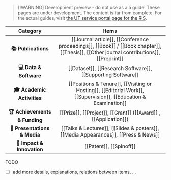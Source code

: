 > [!WARNING] Development preview - do not use as a a guide!
> These pages are under development. The content is far from complete. For the actual guides, visit [the UT service portal page for the RIS](https://www.utwente.nl/en/service-portal/research-support/procedures-facilities/research-information-system-ris#welcome-to-the-university-of-twente-research-information-website-providing-a-platform-for-your-publications).

|           Category            |                                                                 Items                                                                  |
| :---------------------------: | :------------------------------------------------------------------------------------------------------------------------------------: |
|      **📚 Publications**      | [[Journal article]], [[Conference proceedings]], [[Book]] / [[Book chapter]], [[Thesis]], [[Other journal contributions]], [[Preprint]] |
|    **💻 Data & Software**     |                                      [[Dataset]], [[Research Software]], [[Supporting Software]]                                      |
|  **🎓 Academic Activities**   |           [[Positions & Tenure]], [[Visiting or Hosting]], [[Editorial Work]], [[Supervision]], [[Education & Examination]]            |
| **🏆 Achievements & Funding** |                                  [[Prize]], [[Project]], [[Grant]] ([[Award]] , [[Application]])                                  |
| **🎤 Presentations & Media**  |                               [[Talks & Lectures]], [[Slides & posters]], [[Media Appearances]], [[Press & News]]                               |
|  **💼 Impact & Innovation**   |                                                       [[Patent]], [[Spinoff]]                                                        |

TODO
- [ ] add more details, explanations, relations between items, ...

